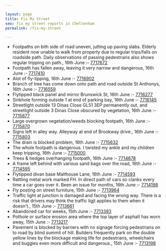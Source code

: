 ```yaml
---

layout: page
title: Fix My Street
seo: fix my street reports in Cheltenham
permalink: /fix-my-street

---
```


<!-- fix_marker starts -->

- Footpaths on bith side of road uneven, jutting up paving slabs. Elderly resident now unable to walk from property due to regular trips/falls on roadside path. Daily observations of passing pedestrians also shows regular tripping on path., 16th June :- [7717672](https://www.fixmystreet.com/report/7717672)
- Footpath has fallen away, leaving it very narrow and dangerous, 16th June :- [7717410](https://www.fixmystreet.com/report/7717410)
- Alot of fly-tipping, 16th June :- [7716902](https://www.fixmystreet.com/report/7716902)
- Branch of tree has come down onto path and road outside St Anthonys, 16th June :- [7716559](https://www.fixmystreet.com/report/7716559)
- Flytipped black panel and mirror Brunswick St, 16th June :- [7716277](https://www.fixmystreet.com/report/7716277)
- Sinkhole forming outside 1 at end of parking bay, 16th June :- [7716145](https://www.fixmystreet.com/report/7716145)
- Streetlight outside 13 Dinas Close GL51 3EP permanently out, and streetlight outside 3 Dinas Close obscured by vegetation, 16th June :- [7715877](https://www.fixmystreet.com/report/7715877)
- Large overgrown vegetation/weeds blocking footpath, 16th June :- [7715870](https://www.fixmystreet.com/report/7715870)
- Signs left in alley way. Alleyway at end of Brookway drive., 16th June :- [7715803](https://www.fixmystreet.com/report/7715803)
- The drain is blocked problem, 16th June :- [7715632](https://www.fixmystreet.com/report/7715632)
- The whole footpath is dangerous. I twisted my ankle and my children keep tripping, 16th June :- [7715000](https://www.fixmystreet.com/report/7715000)
- Trees & hedges overhanging footpath, 16th June :- [7714678](https://www.fixmystreet.com/report/7714678)
- A frame left behind with various sand bags over the road, 16th June :- [7714595](https://www.fixmystreet.com/report/7714595)
- Flytipped divan base Malthouse Lane, 16th June :- [7714593](https://www.fixmystreet.com/report/7714593)
- Rattling metal work marked FH. In direct path of cars so clanks every time a car goes over it. Been an issue for months, 16th June :- [7714198](https://www.fixmystreet.com/report/7714198)
- Fly posting on street furniture, 15th June :- [7713964](https://www.fixmystreet.com/report/7713964)
- Traffic light at junction is damaged and facing the wrong way. There is a risk that drivers may think the traffic ligjt applies to them when it doesn't., 15th June :- [7713661](https://www.fixmystreet.com/report/7713661)
- Abandoned car for weeks, 15th June :- [7713393](https://www.fixmystreet.com/report/7713393)
- Pothole or surface erosion area where the top layer of asphalt has worn away, 15th June :- [7713217](https://www.fixmystreet.com/report/7713217)
- Pavement is blocked by barriers with no signage forcing pedestrians on to road by blind summit of hill. Builders frequently park on the double yellow lines by the blockage making life for pedestrians, wheelchairs and buggies even more difficult and dangerous., 15th June :- [7713198](https://www.fixmystreet.com/report/7713198)

<!-- fix_marker ends -->